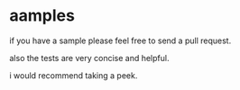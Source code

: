 # aamples

if you have a sample please feel free to send a pull request.

also the tests are very concise and helpful. 

i would recommend taking a peek.